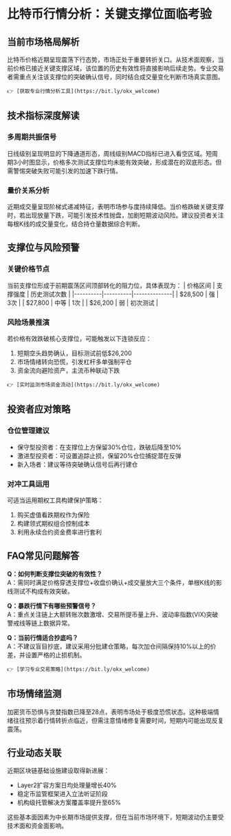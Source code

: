 # 比特币行情分析：关键支撑位面临考验

## 当前市场格局解析
比特币价格近期呈现震荡下行态势，市场正处于重要转折关口。从技术面观察，当前价格已接近关键支撑区域，该位置的历史有效性将直接影响后续走势。专业交易者需重点关注该支撑位的突破确认信号，同时结合成交量变化判断市场真实意图。

```
👉 [获取专业行情分析工具](https://bit.ly/okx_welcome)
```

## 技术指标深度解读
### 多周期共振信号
日线级别呈现明显的下降通道形态，周线级别MACD指标已进入看空区域。短周期3小时图显示，价格多次测试支撑位均未能有效突破，形成潜在的双底形态。但需警惕突破失败可能引发的加速下跌行情。

### 量价关系分析
近期成交量呈现阶梯式递减特征，表明市场参与度持续降低。当价格跌破关键支撑时，若出现放量下跌，可能引发技术性抛盘，加剧短期波动风险。建议投资者关注每根K线的成交量变化，结合持仓量数据综合判断。

## 支撑位与风险预警
### 关键价格节点
当前支撑位形成于前期震荡区间顶部转化的阻力位，具体表现为：
| 价格区间 | 支撑强度 | 历史测试次数 |
|----------|----------|--------------|
| $28,500  | 强       | 3次          |
| $27,800  | 中等     | 1次          |
| $26,200  | 弱       | 初次测试     |

### 风险场景推演
若价格有效跌破核心支撑位，可能触发以下连锁反应：
1. 短期空头趋势确认，目标测试前低$26,200
2. 市场情绪转向恐慌，引发杠杆多单强制平仓
3. 资金流向避险资产，主流币种联动下跌

```
👉 [实时监测市场资金流动](https://bit.ly/okx_welcome)
```

## 投资者应对策略
### 仓位管理建议
- 保守型投资者：在支撑位上方保留30%仓位，跌破后降至10%
- 激进型投资者：可设置追踪止损，保留20%仓位捕捉潜在反弹
- 新入场者：建议等待突破确认信号后再行建仓

### 对冲工具运用
可适当运用期权工具构建保护策略：
1. 购买虚值看跌期权作为保险
2. 构建领式期权组合控制成本
3. 利用永续合约资金费率进行套利

## FAQ常见问题解答
**Q：如何判断支撑位突破的有效性？**  
A：需同时满足价格穿透支撑位+收盘价确认+成交量放大三个条件，单根K线的影线测试不构成有效突破。

**Q：暴跌行情下有哪些预警信号？**  
A：重点关注链上大额转账次数激增、交易所提币量上升、波动率指数(VIX)突破警戒线等链上数据异常。

**Q：当前行情适合抄底吗？**  
A：不建议盲目抄底，建议采用分批建仓策略，每次加仓间隔保持10%以上的价差，并设置严格的止损机制。

```
👉 [学习专业交易策略](https://bit.ly/okx_welcome)
```

## 市场情绪监测
加密货币恐惧与贪婪指数已降至28点，表明市场处于极度恐慌状态。这种极端情绪往往预示着行情转折点临近，但需注意情绪修复需要时间，短期内可能出现反复震荡。

## 行业动态关联
近期区块链基础设施建设取得新进展：
- Layer2扩容方案日均处理量增长40%
- 稳定币监管框架进入立法听证阶段
- 机构级托管解决方案覆盖率提升至65%

这些基本面因素为中长期市场提供支撑，但在当前市场环境下，短期波动仍主要受技术面和资金面影响。
